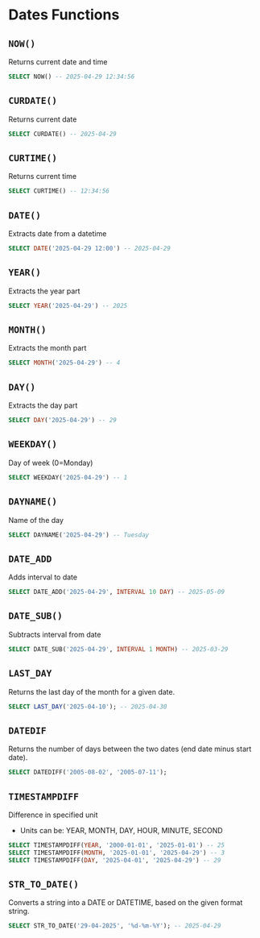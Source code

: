 # Dates Functions

## `NOW()`

Returns current date and time

```sql
SELECT NOW() -- 2025-04-29 12:34:56
```

## `CURDATE()`

Returns current date

```sql
SELECT CURDATE() -- 2025-04-29
```

## `CURTIME()`

Returns current time

```sql
SELECT CURTIME() -- 12:34:56
```

## `DATE()`

Extracts date from a datetime

```sql
SELECT DATE('2025-04-29 12:00') -- 2025-04-29
```

## `YEAR()`

Extracts the year part

```sql
SELECT YEAR('2025-04-29') -- 2025
```

## `MONTH()`

Extracts the month part

```sql
SELECT MONTH('2025-04-29') -- 4
```

## `DAY()`

Extracts the day part

```sql
SELECT DAY('2025-04-29') -- 29
```

## `WEEKDAY()`

Day of week (0=Monday)

```sql
SELECT WEEKDAY('2025-04-29') -- 1
```

## `DAYNAME()`

Name of the day

```sql
SELECT DAYNAME('2025-04-29') -- Tuesday
```

## `DATE_ADD`

Adds interval to date

```sql
SELECT DATE_ADD('2025-04-29', INTERVAL 10 DAY) -- 2025-05-09
```

## `DATE_SUB()`

Subtracts interval from date

```sql
SELECT DATE_SUB('2025-04-29', INTERVAL 1 MONTH) -- 2025-03-29
```

## `LAST_DAY`

Returns the last day of the month for a given date.

```sql
SELECT LAST_DAY('2025-04-10'); -- 2025-04-30
```

## `DATEDIF`

Returns the number of days between the two dates (end date minus start date).

```sql
SELECT DATEDIFF('2005-08-02', '2005-07-11');
```

## `TIMESTAMPDIFF`

Difference in specified unit

- Units can be: YEAR, MONTH, DAY, HOUR, MINUTE, SECOND

```sql
SELECT TIMESTAMPDIFF(YEAR, '2000-01-01', '2025-01-01') -- 25
SELECT TIMESTAMPDIFF(MONTH, '2025-01-01', '2025-04-29') -- 3
SELECT TIMESTAMPDIFF(DAY, '2025-04-01', '2025-04-29') -- 29
```

## `STR_TO_DATE()`

Converts a string into a DATE or DATETIME, based on the given format string.

```sql
SELECT STR_TO_DATE('29-04-2025', '%d-%m-%Y'); -- 2025-04-29
```
